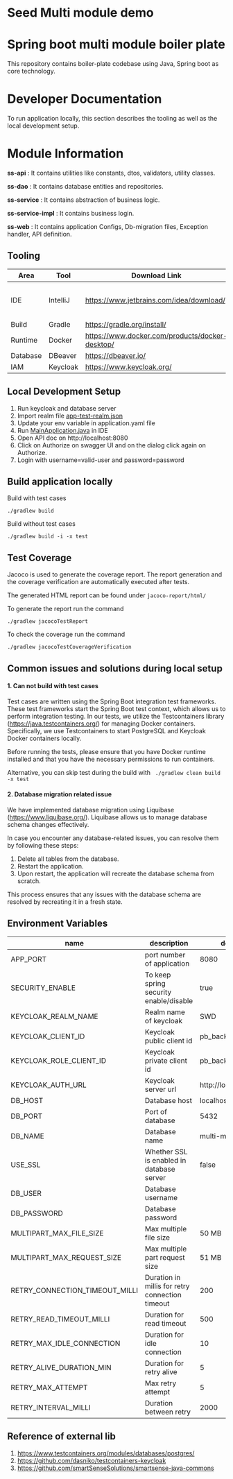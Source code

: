 # Seed Multi module demo

# Spring boot multi module boiler plate <a id="introduction"></a>

This repository contains boiler-plate codebase using Java, Spring boot as core technology.

# Developer Documentation

To run application locally, this section describes the tooling as well as
the local development setup.

# Module Information

**ss-api**          : It contains utilities like constants, dtos, validators, utility classes.

**ss-dao**          : It contains database entities and repositories.

**ss-service**      : It contains abstraction of business logic.

**ss-service-impl** : It contains business login.

**ss-web**          : It contains application Configs, Db-migration files, Exception handler, API definition.

## Tooling

| Area     | Tool     | Download Link                                   | Comment                                                                                           |
|----------|----------|-------------------------------------------------|---------------------------------------------------------------------------------------------------|
| IDE      | IntelliJ | https://www.jetbrains.com/idea/download/        | Additionally the [envfile plugin](https://plugins.jetbrains.com/plugin/7861-envfile) is suggested |   
| Build    | Gradle   | https://gradle.org/install/                     |
| Runtime  | Docker   | https://www.docker.com/products/docker-desktop/ |                                                                                                   |
| Database | DBeaver  | https://dbeaver.io/                             |
| IAM      | Keycloak | https://www.keycloak.org/                       |                                                                                                   |

## Local Development Setup

1. Run keycloak and database server
2. Import realm file [app-test-realm.json](ss-web%2Fsrc%2Ftest%2Fresources%2Fapp-test-realm.json)
3. Update your env variable in application.yaml file
4. Run [MainApplication.java](ss-web%2Fsrc%2Fmain%2Fjava%2Fss%2Fmod%2Fdemo%2FMainApplication.java)
   in IDE
5. Open API doc on http://localhost:8080
6. Click on Authorize on swagger UI and on the dialog click again on Authorize.
7. Login with username=valid-user and password=password

## Build application locally

Build with test cases

```
./gradlew build 
```

Build without test cases

```
./gradlew build -i -x test  
```

## Test Coverage

Jacoco is used to generate the coverage report. The report generation
and the coverage verification are automatically executed after tests.

The generated HTML report can be found under `jacoco-report/html/`

To generate the report run the command

```
./gradlew jacocoTestReport
```

To check the coverage run the command

```
./gradlew jacocoTestCoverageVerification
```

## Common issues and solutions during local setup

#### 1. Can not build with test cases

Test cases are written using the Spring Boot integration test frameworks. These test frameworks start the Spring Boot
test context, which allows us to perform integration testing. In our tests, we utilize the Testcontainers
library (https://java.testcontainers.org/) for managing Docker containers. Specifically, we use Testcontainers to start
PostgreSQL and Keycloak Docker containers locally.

Before running the tests, please ensure that you have Docker runtime installed and that you have the necessary
permissions to run containers.

Alternative, you can skip test during the build with ``` ./gradlew clean build -x test```

#### 2. Database migration related issue

We have implemented database migration using Liquibase (https://www.liquibase.org/). Liquibase allows us to manage
database schema changes effectively.

In case you encounter any database-related issues, you can resolve them by following these steps:

1. Delete all tables from the database.
2. Restart the application.
3. Upon restart, the application will recreate the database schema from scratch.

This process ensures that any issues with the database schema are resolved by recreating it in a fresh state.

## Environment Variables <a id= "environmentVariables"></a>

| name                           | description                                     | default value              |
|--------------------------------|-------------------------------------------------|----------------------------|
| APP_PORT                       | port number of application                      | 8080                       | 
| SECURITY_ENABLE                | To keep spring security enable/disable          | true                       | 
| KEYCLOAK_REALM_NAME            | Realm name of keycloak                          | SWD                        |
| KEYCLOAK_CLIENT_ID             | Keycloak public client id                       | pb_backend                 |
| KEYCLOAK_ROLE_CLIENT_ID        | Keycloak private client id                      | pb_backend                 |
| KEYCLOAK_AUTH_URL              | Keycloak server url                             | http://localhost:9090/auth |
| DB_HOST                        | Database host                                   | localhost                  |
| DB_PORT                        | Port of database                                | 5432                       |
| DB_NAME                        | Database name                                   | multi-module-demo          |
| USE_SSL                        | Whether SSL is enabled in database server       | false                      |
| DB_USER                        | Database username                               |                            |
| DB_PASSWORD                    | Database password                               |                            |
| MULTIPART_MAX_FILE_SIZE        | Max multiple file size                          | 50 MB                      |
| MULTIPART_MAX_REQUEST_SIZE     | Max multiple part request size                  | 51 MB                      |
| RETRY_CONNECTION_TIMEOUT_MILLI | Duration in millis for retry connection timeout | 200                        |
| RETRY_READ_TIMEOUT_MILLI       | Duration for read timeout                       | 500                        |
| RETRY_MAX_IDLE_CONNECTION      | Duration for idle connection                    | 10                         |
| RETRY_ALIVE_DURATION_MIN       | Duration for retry alive                        | 5                          |
| RETRY_MAX_ATTEMPT              | Max retry attempt                               | 5                          |
| RETRY_INTERVAL_MILLI           | Duration between retry                          | 2000                       |

## Reference of external lib

1. https://www.testcontainers.org/modules/databases/postgres/
2. https://github.com/dasniko/testcontainers-keycloak
3. https://github.com/smartSenseSolutions/smartsense-java-commons

